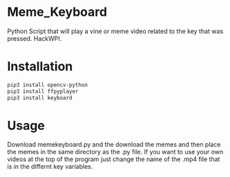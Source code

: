 # Meme_Keyboard
Python Script that will play a vine or meme video related to the key that was pressed. HackWPI.


# Installation

```bash
pip3 install opencv-python
pip3 install ffpyplayer
pip3 install keyboard
```
# Usage

Download memekeyboard.py and the download the memes and then place the memes in the same directory as the .py file. If you want to use your own videos at the top of the program just change the name of the .mp4 file that is in the differnt key variables.
